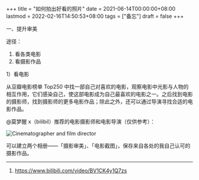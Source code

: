 +++
title = "如何拍出好看的照片"
date = 2021-06-14T00:00:00+08:00
lastmod = 2022-02-16T14:50:53+08:00
tags = ["备忘"]
draft = false
+++

一、提升审美

途径：

1.  看各类电影
2.  看摄影作品

1）看电影

从豆瓣电影榜单 Top250
中找一部自己对喜欢的电影，观察电影中光影与人物的相互作用，它们感染自己，使这部电影成为自己最喜欢的电影之一。之后找到电影的摄影师，找到摄影师的更多电影作品；除此之外，还可以通过导演寻找合适的电影作品。

@莫梦醒 x（bilibil）推荐的电影摄影师和电影导演（仅供参考）：

![](/cinematographer-and-film-director.png "Cinematographer and film director")

可以建立两个相册——「摄影审美」、「电影截图」，保存来自各处的我自己认可的摄影作品。

---

1.  <https://www.bilibili.com/video/BV1CK4y1Q7zs>
